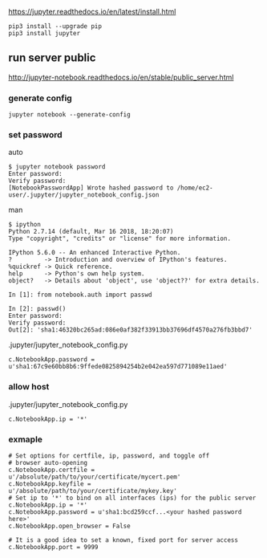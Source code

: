 https://jupyter.readthedocs.io/en/latest/install.html


```
pip3 install --upgrade pip
pip3 install jupyter
```


run server public
--------------
http://jupyter-notebook.readthedocs.io/en/stable/public_server.html


### generate config

```
jupyter notebook --generate-config
```

### set password 
auto
```
$ jupyter notebook password
Enter password:
Verify password:
[NotebookPasswordApp] Wrote hashed password to /home/ec2-user/.jupyter/jupyter_notebook_config.json
```
man
```
$ ipython
Python 2.7.14 (default, Mar 16 2018, 18:20:07)
Type "copyright", "credits" or "license" for more information.

IPython 5.6.0 -- An enhanced Interactive Python.
?         -> Introduction and overview of IPython's features.
%quickref -> Quick reference.
help      -> Python's own help system.
object?   -> Details about 'object', use 'object??' for extra details.

In [1]: from notebook.auth import passwd

In [2]: passwd()
Enter password:
Verify password:
Out[2]: 'sha1:46320bc265ad:086e0af382f33913bb37696df4570a276fb3bbd7'
```

.jupyter/jupyter_notebook_config.py
```
c.NotebookApp.password = u'sha1:67c9e60bb8b6:9ffede0825894254b2e042ea597d771089e11aed'
```

### allow host

.jupyter/jupyter_notebook_config.py
```
c.NotebookApp.ip = '*'
```

### exmaple
```
# Set options for certfile, ip, password, and toggle off
# browser auto-opening
c.NotebookApp.certfile = u'/absolute/path/to/your/certificate/mycert.pem'
c.NotebookApp.keyfile = u'/absolute/path/to/your/certificate/mykey.key'
# Set ip to '*' to bind on all interfaces (ips) for the public server
c.NotebookApp.ip = '*'
c.NotebookApp.password = u'sha1:bcd259ccf...<your hashed password here>'
c.NotebookApp.open_browser = False

# It is a good idea to set a known, fixed port for server access
c.NotebookApp.port = 9999
```



